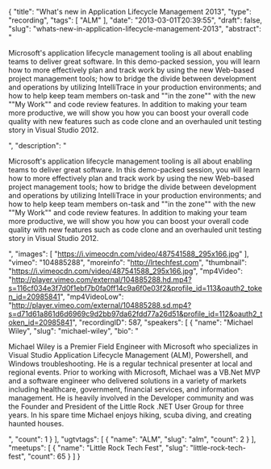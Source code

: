 {
  "title": "What's new in Application Lifecycle Management 2013",
  "type": "recording",
  "tags": [
    "ALM"
  ],
  "date": "2013-03-01T20:39:55",
  "draft": false,
  "slug": "whats-new-in-application-lifecycle-management-2013",
  "abstract": "<p>Microsoft's application lifecycle management tooling is all about enabling teams to deliver great software. In this demo-packed session, you will learn how to more effectively plan and track work by using the new Web-based project management tools; how to bridge the divide between development and operations by utilizing IntelliTrace in your production environments; and how to help keep team members on-task and \"\"in the zone\"\" with the new \"\"My Work\"\" and code review features. In addition to making your team more productive, we will show you how you can boost your overall code quality with new features such as code clone and an overhauled unit testing story in Visual Studio 2012.</p>",
  "description": "<p>Microsoft's application lifecycle management tooling is all about enabling teams to deliver great software. In this demo-packed session, you will learn how to more effectively plan and track work by using the new Web-based project management tools; how to bridge the divide between development and operations by utilizing IntelliTrace in your production environments; and how to help keep team members on-task and \"\"in the zone\"\" with the new \"\"My Work\"\" and code review features. In addition to making your team more productive, we will show you how you can boost your overall code quality with new features such as code clone and an overhauled unit testing story in Visual Studio 2012.</p>",
  "images": [
    "https://i.vimeocdn.com/video/487541588_295x166.jpg"
  ],
  "vimeo": "104885288",
  "moreinfo": "http://lrtechfest.com",
  "thumbnail": "https://i.vimeocdn.com/video/487541588_295x166.jpg",
  "mp4Video": "http://player.vimeo.com/external/104885288.hd.mp4?s=116cf034e3f7d0f1ebf7b0fa0ff14c9a6f0e03f2&profile_id=113&oauth2_token_id=20985841",
  "mp4VideoLow": "http://player.vimeo.com/external/104885288.sd.mp4?s=d71d61a861d6d6969c9d2bb97da62fdd77a26d51&profile_id=112&oauth2_token_id=20985841",
  "recordingID": 587,
  "speakers": [
    {
      "name": "Michael Wiley",
      "slug": "michael-wiley",
      "bio": "<p>Michael Wiley is a Premier Field Engineer with Microsoft who specializes in Visual Studio Application Lifecycle Management (ALM), Powershell, and Windows troubleshooting. He is a regular technical presenter at local and regional events. Prior to working with Microsoft, Michael was a VB.Net MVP and a software engineer who delivered solutions in a variety of markets including healthcare, government, financial services, and information management. He is heavily involved in the Developer community and was the Founder and President of the Little Rock .NET User Group for three years. In his spare time Michael enjoys hiking, scuba diving, and creating haunted houses.</p>",
      "count": 1
    }
  ],
  "ugtvtags": [
    {
      "name": "ALM",
      "slug": "alm",
      "count": 2
    }
  ],
  "meetups": [
    {
      "name": "Little Rock Tech Fest",
      "slug": "little-rock-tech-fest",
      "count": 65
    }
  ]
}
